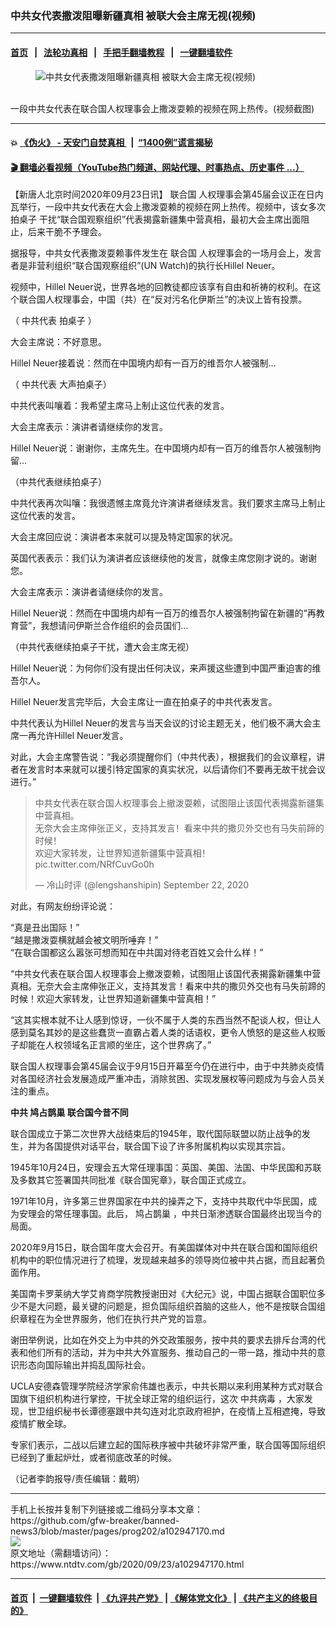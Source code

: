 ### 中共女代表撒泼阻曝新疆真相 被联大会主席无视(视频)
------------------------

#### [首页](https://github.com/gfw-breaker/banned-news3/blob/master/README.md) &nbsp;&nbsp;|&nbsp;&nbsp; [法轮功真相](https://github.com/begood0513/basic/blob/master/README.md)  &nbsp;&nbsp;|&nbsp;&nbsp; [手把手翻墙教程](https://github.com/gfw-breaker/guides/wiki)  &nbsp;&nbsp;|&nbsp;&nbsp; [一键翻墙软件](https://github.com/gfw-breaker/nogfw/blob/master/README.md)  



<div><div class="featured_image">
 <figure>
  <img alt="中共女代表撒泼阻曝新疆真相 被联大会主席无视(视频)" src="https://i.ntdtv.com/assets/uploads/2020/09/02a42fd352b7de01aa5ce4b67e711433-800x450.jpg"/>
 </figure><br/>
 <span class="caption">
  一段中共女代表在联合国人权理事会上撒泼耍赖的视频在网上热传。(视频截图)
 </span>
</div>
</div><hr/>

#### 💥 [《伪火》 - 天安门自焚真相 ](http://158.247.195.190:10000/videos/blog/weihuo.html)&nbsp; |&nbsp; [“1400例”谎言揭秘  ](http://158.247.195.190:10000/videos/blog/jiexi1400.html)

#### [ 🎬  翻墙必看视频（YouTube热门频道、网站代理、时事热点、历史事件 ...）](https://github.com/gfw-breaker/links/blob/master/banned.md)

<div><div class="post_content" itemprop="articleBody">
 <p>
  【新唐人北京时间2020年09月23日讯】
  <ok href="https://www.ntdtv.com/gb/联合国.htm">
   联合国
  </ok>
  人权理事会第45届会议正在日内瓦举行，一段中共女代表在大会上撒泼耍赖的视频在网上热传。视频中，该女多次
  <ok href="https://www.ntdtv.com/gb/拍桌子.htm">
   拍桌子
  </ok>
  干扰“联合国观察组织”代表揭露新疆集中营真相，最初大会主席出面阻止，后来干脆不予理会。
 </p>
 <p>
  据报导，中共女代表撒泼耍赖事件发生在
  <ok href="https://www.ntdtv.com/gb/联合国.htm">
   联合国
  </ok>
  人权理事会的一场月会上，发言者是非营利组织“联合国观察组织”(UN Watch)的执行长Hillel Neuer。
 </p>
 <div class="video_fit_container">
 </div>
 <p>
  视频中，Hillel Neuer说，世界各地的回教徒都应该享有自由和祈祷的权利。在这个联合国人权理事会，中国（共）在“反对污名化伊斯兰”的决议上皆有投票。
 </p>
 <p>
  （
  <ok href="https://www.ntdtv.com/gb/中共代表.htm">
   中共代表
  </ok>
  <ok href="https://www.ntdtv.com/gb/拍桌子.htm">
   拍桌子
  </ok>
  ）
 </p>
 <p>
  大会主席说：不好意思。
 </p>
 <p>
  Hillel Neuer接着说：然而在中国境内却有一百万的维吾尔人被强制…
 </p>
 <p>
  （
  <ok href="https://www.ntdtv.com/gb/中共代表.htm">
   中共代表
  </ok>
  大声拍桌子）
 </p>
 <p>
  中共代表叫嚷着：我希望主席马上制止这位代表的发言。
 </p>
 <p>
  大会主席表示：演讲者请继续你的发言。
 </p>
 <p>
  Hillel Neuer说：谢谢你，主席先生。在中国境内却有一百万的维吾尔人被强制拘留…
 </p>
 <p>
  （中共代表继续拍桌子）
 </p>
 <p>
  中共代表再次叫嚷：我很遗憾主席竟允许演讲者继续发言。我们要求主席马上制止这位代表的发言。
 </p>
 <p>
  大会主席回应说：演讲者本来就可以提及特定国家的状况。
 </p>
 <p>
  英国代表表示：我们认为演讲者应该继续他的发言，就像主席您刚才说的。谢谢您。
 </p>
 <p>
  大会主席表示：演讲者请继续你的发言。
 </p>
 <p>
  Hillel Neuer说：然而在中国境内却有一百万的维吾尔人被强制拘留在新疆的“再教育营”，我想请问伊斯兰合作组织的会员国们…
 </p>
 <p>
  （中共代表继续拍桌子干扰，遭大会主席无视）
 </p>
 <p>
  Hillel Neuer说：为何你们没有提出任何决议，来声援这些遭到中国严重迫害的维吾尔人。
 </p>
 <p>
  Hillel Neuer发言完毕后，大会主席让一直在拍桌子的中共代表发言。
 </p>
 <p>
  中共代表认为Hillel Neuer的发言与当天会议的讨论主题无关，他们极不满大会主席一再允许Hillel Neuer发言。
 </p>
 <p>
  对此，大会主席警告说：“我必须提醒你们（中共代表），根据我们的会议章程，讲者在发言时本来就可以援引特定国家的真实状况，以后请你们不要再无故干扰会议进行。”
 </p>
 <blockquote class="twitter-tweet" data-dnt="true" data-width="500">
  <p dir="ltr" lang="zh">
   中共女代表在联合国人权理事会上撤泼耍赖，试图阻止该国代表揭露新疆集中营真相。
   <br/>
   无奈大会主席伸张正义，支持其发言！看来中共的撒贝外交也有马失前蹄的时候！
   <br/>
   欢迎大家转发，让世界知道新疆集中营真相！
   <ok href="https://t.co/NRfCuvGo0h">
    pic.twitter.com/NRfCuvGo0h
   </ok>
  </p>
  <p>
   — 冷山时评 (@lengshanshipin)
   <ok href="https://twitter.com/lengshanshipin/status/1308289084180242432?ref_src=twsrc%5Etfw">
    September 22, 2020
   </ok>
  </p>
 </blockquote>
 <p>
  <script async="" charset="utf-8" src="https://platform.twitter.com/widgets.js">
  </script>
 </p>
 <p>
  <p>
   对此，有网友纷纷评论说：
  </p>
  <p>
   “真是丑出国际！”
   <br/>
   “越是撒泼耍横就越会被文明所唾弃！”
   <br/>
   “在联合国都这么嚣张可想而知在中共国对待老百姓又会什么样！”
  </p>
  <p>
   “中共女代表在联合国人权理事会上撤泼耍赖，试图阻止该国代表揭露新疆集中营真相。无奈大会主席伸张正义，支持其发言！看来中共的撒贝外交也有马失前蹄的时候！欢迎大家转发，让世界知道新疆集中营真相！”
  </p>
  <p>
   “这其实根本就不让人感到惊讶，一伙不属于人类的东西当然不配谈人权，但让人感到莫名其妙的是这些蠢货一直霸占着人类的话语权，更令人愤怒的是这些人权贩子却能在人权领域名正言顺的坐庄，这个世界病了。”
  </p>
  <p>
   联合国人权理事会第45届会议于9月15日开幕至今仍在进行中，由于中共肺炎疫情对各国经济社会发展造成严重冲击，消除贫困、实现发展权等问题成为与会人员关注的重点。
  </p>
  <p>
   <strong>
    中共
    <ok href="https://www.ntdtv.com/gb/鸠占鹊巢.htm">
     鸠占鹊巢
    </ok>
    联合国今昔不同
   </strong>
  </p>
  <p>
   联合国成立于第二次世界大战结束后的1945年，取代国际联盟以防止战争的发生，并为各国提供对话平台，联合国下设了许多附属机构以实现其宗旨。
  </p>
  <p>
   1945年10月24日，安理会五大常任理事国：英国、美国、法国、中华民国和苏联及多数其它签署国共同批准《联合国宪章》，联合国正式成立。
  </p>
  <p>
   1971年10月，许多第三世界国家在中共的操弄之下，支持中共取代中华民国，成为安理会的常任理事国。此后，
   <ok href="https://www.ntdtv.com/gb/鸠占鹊巢.htm">
    鸠占鹊巢
   </ok>
   ，中共日渐渗透联合国最终出现当今的局面。
  </p>
  <p>
   2020年9月15日，联合国年度大会召开。有美国媒体对中共在联合国和国际组织机构中的职位情况进行了梳理，发现越来越多的领导岗位被中共占据，而且起著负面作用。
  </p>
  <p>
   美国南卡罗莱纳大学艾肯商学院教授谢田对《大纪元》说，中国占据联合国职位多少不是大问题，最关键的问题是，担负国际组织首脑的这些人，他不是按联合国组织章程在为全世界服务，他们在执行共产党的旨意。
  </p>
  <p>
   谢田举例说，比如在外交上为中共的外交政策服务，按中共的要求去排斥台湾的代表和他们所有的活动，并为中共大外宣服务、推动自己的一带一路，推动中共的意识形态向国际输出并捣乱国际社会。
  </p>
  <p>
   UCLA安德森管理学院经济学家俞伟雄也表示，中共长期以来利用某种方式对联合国旗下组织机构进行掌控，干扰全球正常的组织运行，这次
   <ok href="https://www.ntdtv.com/gb/中共病毒.htm">
    中共病毒
   </ok>
   ，大家发现，世卫组织秘书长谭德塞跟中共勾连对北京政府袒护，在疫情上互相遮掩，导致疫情扩散全球。
  </p>
  <p>
   专家们表示，二战以后建立起的国际秩序被中共破坏非常严重，联合国等国际组织已经到了重起炉灶，或者彻底改革的时候。
  </p>
  <p>
   （记者李韵报导/责任编辑：戴明）
  </p>
  <div class="single_ad">
  </div>
 </p>
</div>
</div>
<hr/>
手机上长按并复制下列链接或二维码分享本文章：<br/>
https://github.com/gfw-breaker/banned-news3/blob/master/pages/prog202/a102947170.md <br/>
<a href='https://github.com/gfw-breaker/banned-news3/blob/master/pages/prog202/a102947170.md'><img src='https://github.com/gfw-breaker/banned-news3/blob/master/pages/prog202/a102947170.md.png'/></a> <br/>
原文地址（需翻墙访问）：https://www.ntdtv.com/gb/2020/09/23/a102947170.html


------------------------
#### [首页](https://github.com/gfw-breaker/banned-news3/blob/master/README.md) &nbsp;|&nbsp; [一键翻墙软件](https://github.com/gfw-breaker/nogfw/blob/master/README.md) &nbsp;| [《九评共产党》](https://github.com/gfw-breaker/9ping.md/blob/master/README.md#九评之一评共产党是什么) | [《解体党文化》](https://github.com/gfw-breaker/jtdwh.md/blob/master/README.md) | [《共产主义的终极目的》](https://github.com/gfw-breaker/gczydzjmd.md/blob/master/README.md)


<img src='http://gfw-breaker.win/banned-news3/pages/prog202/a102947170.md' width='0px' height='0px'/>